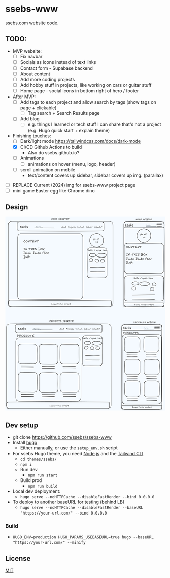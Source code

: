# ssebs-www

ssebs.com website code. 

## TODO:
- MVP website:
  - [ ] Fix navbar
  - [ ] Socials as icons instead of text links
  - [ ] Contact form - Supabase backend
  - [ ] About content
  - [ ] Add more coding projects
  - [ ] Add hobby stuff in projects, like working on cars or guitar stuff
  - [ ] Home page - social icons in bottom right of hero / footer
- After MVP:
  - [ ] Add tags to each project and allow search by tags (show tags on page + clickable)
    - [ ] Tag search + Search Results page
  - [ ] Add blog
    - [ ] e.g. things I learned or tech stuff I can share that's not a project (e.g. Hugo quick start + explain theme)
- Finishing touches:
  - [ ] Dark/light mode https://tailwindcss.com/docs/dark-mode
  - [x] CI/CD Github Actions to build
    - Also do ssebs.github.io?
  - [ ] Animations
    - [ ] animations on hover (menu, logo, header)
  - [ ] scroll animation on mobile
    - text/content covers up sidebar, sidebar covers up img. (parallax)
- [ ] REPLACE Current (2024) img for ssebs-www project page
- [ ] mini game Easter egg like Chrome dino

## Design
![home](.excalidraw.png)

## Dev setup
- git clone https://github.com/ssebs/ssebs-www
- Install [hugo](https://gohugo.io/)
  - Either manually, or use the `setup_env.sh` script
- For ssebs Hugo theme, you need [Node.js](https://nodejs.org/en/download/package-manager) and the [Tailwind CLI](https://tailwindcss.com/docs/installation)
  - `cd themes/ssebs/`
  - `npm i`
  - Run dev
    - `npm run start`
  - Build prod
    - `npm run build`
- Local dev deployment:
  - `hugo serve --noHTTPCache --disableFastRender --bind 0.0.0.0`
- To deploy to another baseURL for testing (behind LB)
  - `hugo serve --noHTTPCache --disableFastRender --baseURL "https://your-url.com/" --bind 0.0.0.0`

### Build
- `HUGO_ENV=production HUGO_PARAMS_USEBASEURL=true hugo --baseURL "https://your-url.com/" --minify`

## License
[MIT](./LICENSE)
